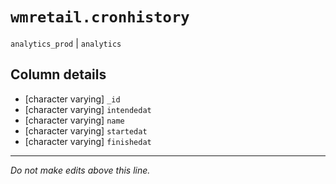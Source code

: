 # `wmretail.cronhistory`
`analytics_prod` | `analytics`

## Column details
* [character varying] `_id`
* [character varying] `intendedat`
* [character varying] `name`
* [character varying] `startedat`
* [character varying] `finishedat`

-------------------------------------------------------------------------------
*Do not make edits above this line.*
